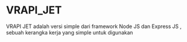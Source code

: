 # VRAPI_JET
VRAPI JET adalah versi simple dari framework Node JS dan Express JS , sebuah kerangka kerja yang simple untuk digunakan
